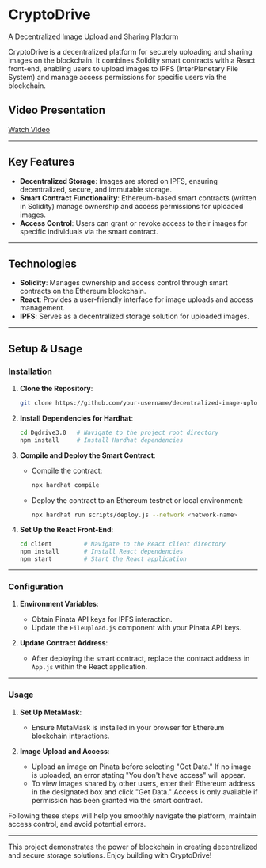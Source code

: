 # CryptoDrive
A Decentralized Image Upload and Sharing Platform

CryptoDrive is a decentralized platform for securely uploading and sharing images on the blockchain. It combines Solidity smart contracts with a React front-end, enabling users to upload images to IPFS (InterPlanetary File System) and manage access permissions for specific users via the blockchain.

## Video Presentation
[Watch Video](https://youtu.be/lcp-Wx9RHvU)

---

## Key Features

- **Decentralized Storage**: Images are stored on IPFS, ensuring decentralized, secure, and immutable storage.
- **Smart Contract Functionality**: Ethereum-based smart contracts (written in Solidity) manage ownership and access permissions for uploaded images.
- **Access Control**: Users can grant or revoke access to their images for specific individuals via the smart contract.

---

## Technologies

- **Solidity**: Manages ownership and access control through smart contracts on the Ethereum blockchain.
- **React**: Provides a user-friendly interface for image uploads and access management.
- **IPFS**: Serves as a decentralized storage solution for uploaded images.

---

## Setup & Usage

### Installation

1. **Clone the Repository**:
   ```bash
   git clone https://github.com/your-username/decentralized-image-upload.git
   ```

2. **Install Dependencies for Hardhat**:
   ```bash
   cd Dgdrive3.0   # Navigate to the project root directory
   npm install     # Install Hardhat dependencies
   ```

3. **Compile and Deploy the Smart Contract**:
   - Compile the contract:
     ```bash
     npx hardhat compile
     ```
   - Deploy the contract to an Ethereum testnet or local environment:
     ```bash
     npx hardhat run scripts/deploy.js --network <network-name>
     ```

4. **Set Up the React Front-End**:
   ```bash
   cd client         # Navigate to the React client directory
   npm install       # Install React dependencies
   npm start         # Start the React application
   ```

---

### Configuration

1. **Environment Variables**:
   - Obtain Pinata API keys for IPFS interaction.
   - Update the `FileUpload.js` component with your Pinata API keys.

2. **Update Contract Address**:
   - After deploying the smart contract, replace the contract address in `App.js` within the React application.

---

### Usage

1. **Set Up MetaMask**:
   - Ensure MetaMask is installed in your browser for Ethereum blockchain interactions.

2. **Image Upload and Access**:
   - Upload an image on Pinata before selecting "Get Data." If no image is uploaded, an error stating "You don't have access" will appear.
   - To view images shared by other users, enter their Ethereum address in the designated box and click "Get Data." Access is only available if permission has been granted via the smart contract.

Following these steps will help you smoothly navigate the platform, maintain access control, and avoid potential errors.

---

This project demonstrates the power of blockchain in creating decentralized and secure storage solutions. Enjoy building with CryptoDrive!
